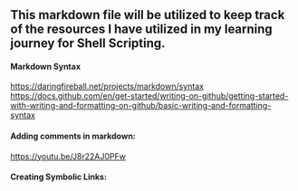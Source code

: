 <!-- Author: Aman Kumar -->
#
## This markdown file will be utilized to keep track of the resources I have utilized in my learning journey for Shell Scripting.
#### Markdown Syntax
https://daringfireball.net/projects/markdown/syntax
https://docs.github.com/en/get-started/writing-on-github/getting-started-with-writing-and-formatting-on-github/basic-writing-and-formatting-syntax
#### Adding comments in markdown:
https://youtu.be/J8r22AJ0PFw

#### Creating Symbolic Links: